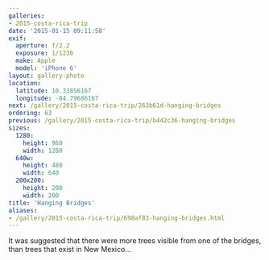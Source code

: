 ```yaml
---
galleries:
- 2015-costa-rica-trip
date: '2015-01-15 09:11:58'
exif:
  aperture: f/2.2
  exposure: 1/1236
  make: Apple
  model: 'iPhone 6'
layout: gallery-photo
location:
  latitude: 10.33856167
  longitude: -84.79686167
next: /gallery/2015-costa-rica-trip/263b61d-hanging-bridges
ordering: 63
previous: /gallery/2015-costa-rica-trip/b442c36-hanging-bridges
sizes:
  1280:
    height: 960
    width: 1280
  640w:
    height: 480
    width: 640
  200x200:
    height: 200
    width: 200
title: 'Hanging Bridges'
aliases:
- /gallery/2015-costa-rica-trip/698af83-hanging-bridges.html
---
```


It was suggested that there were more trees visible from one of the bridges, than trees that exist in New Mexico...
